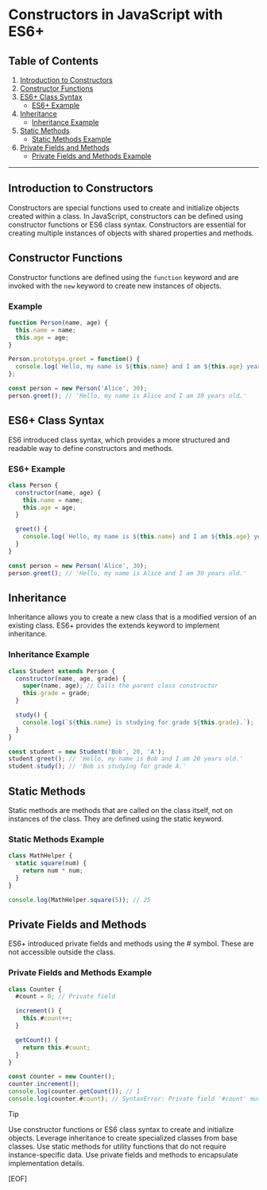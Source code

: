 # Constructors in JavaScript with ES6+

## Table of Contents

1. [Introduction to Constructors](#introduction-to-constructors)
2. [Constructor Functions](#constructor-functions)
3. [ES6+ Class Syntax](#es6-class-syntax)
    - [ES6+ Example](#es6-example)
4. [Inheritance](#inheritance)
    - [Inheritance Example](#inheritance-example)
5. [Static Methods](#static-methods)
    - [Static Methods Example](#static-methods-example)
6. [Private Fields and Methods](#private-fields-and-methods)
    - [Private Fields and Methods Example](#private-fields-and-methods-example)

---

## Introduction to Constructors

Constructors are special functions used to create and initialize objects created within a class. In JavaScript, constructors can be defined using constructor functions or ES6 class syntax. Constructors are essential for creating multiple instances of objects with shared properties and methods.

## Constructor Functions

Constructor functions are defined using the `function` keyword and are invoked with the `new` keyword to create new instances of objects.

### Example

```javascript
function Person(name, age) {
  this.name = name;
  this.age = age;
}

Person.prototype.greet = function() {
  console.log(`Hello, my name is ${this.name} and I am ${this.age} years old.`);
};

const person = new Person('Alice', 30);
person.greet(); // 'Hello, my name is Alice and I am 30 years old.'
```

## ES6+ Class Syntax

ES6 introduced class syntax, which provides a more structured and readable way to define constructors and methods.

### ES6+ Example

```javascript
class Person {
  constructor(name, age) {
    this.name = name;
    this.age = age;
  }

  greet() {
    console.log(`Hello, my name is ${this.name} and I am ${this.age} years old.`);
  }
}

const person = new Person('Alice', 30);
person.greet(); // 'Hello, my name is Alice and I am 30 years old.'

```

## Inheritance

Inheritance allows you to create a new class that is a modified version of an existing class. ES6+ provides the extends keyword to implement inheritance.

### Inheritance Example

```javascript
class Student extends Person {
  constructor(name, age, grade) {
    super(name, age); // Calls the parent class constructor
    this.grade = grade;
  }

  study() {
    console.log(`${this.name} is studying for grade ${this.grade}.`);
  }
}

const student = new Student('Bob', 20, 'A');
student.greet(); // 'Hello, my name is Bob and I am 20 years old.'
student.study(); // 'Bob is studying for grade A.'
```

## Static Methods

Static methods are methods that are called on the class itself, not on instances of the class. They are defined using the static keyword.

### Static Methods Example

```javascript
class MathHelper {
  static square(num) {
    return num * num;
  }
}

console.log(MathHelper.square(5)); // 25
```

## Private Fields and Methods

ES6+ introduced private fields and methods using the # symbol. These are not accessible outside the class.

### Private Fields and Methods Example

```javascript
class Counter {
  #count = 0; // Private field

  increment() {
    this.#count++;
  }

  getCount() {
    return this.#count;
  }
}

const counter = new Counter();
counter.increment();
console.log(counter.getCount()); // 1
console.log(counter.#count); // SyntaxError: Private field '#count' must be declared in an enclosing class
```

> [!TIP]
>
> Use constructor functions or ES6 class syntax to create and initialize objects.
> Leverage inheritance to create specialized classes from base classes.
> Use static methods for utility functions that do not require instance-specific data.
> Use private fields and methods to encapsulate implementation details.

[EOF]
